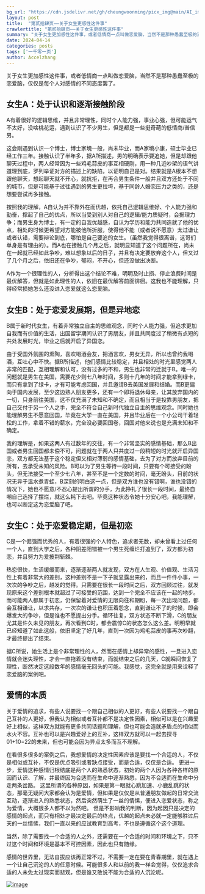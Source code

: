 ```yaml
---
bg_url: "https://cdn.jsdelivr.net/gh/cheungwoonming/picx_img@main/AI_img/AI-image-032.jpg"
layout: post
title:  "第贰拾肆页——关于女生更感性这件事"
crawlertitle: "第贰拾肆页——关于女生更感性这件事"
summary: "关于女生更加感性这件事，或者低情商一点叫做恋爱脑，当然不是那种愚蠢至极的恋爱脑，仅仅是每个人对感情的不同态度罢了..."
date: 2024-04-14
categories: posts
tags: ['一千零一页']
author: Accelzhang
---
```


关于女生更加感性这件事，或者低情商一点叫做恋爱脑，当然不是那种愚蠢至极的恋爱脑，仅仅是每个人对感情的不同态度罢了。

## 女生A：处于认识和逐渐接触阶段
A有着很好的逻辑思维，并且非常理性，同时个人能力强，事业心强，但可能运气不太好，没啥桃花运，遇到认识了不少男生，但是都是一些挺奇葩的低情商/普信男。

这会刚遇到认识一个博士，博士家境一般，尚未毕业，而A家境小康，硕士毕业已经工作三年。接触认识了半年多，据A所描述，男的明确表示要追她，但是却跟他聊天过程中，两人经常因为一些鸡毛蒜皮的事互相硬刚，用一种几近吵架的语气讲道理到底，罗列举证对方的描述上的缺陷，以证明自己是对。结果就是A根本不想跟他聊天，想起聊天就不开心，就抗拒，在再合男生条件一般并且双方还处于不同的城市，但是可能基于过往遇到的男生更拉垮，基于同龄人婚恋压力之类的，还是想要尝试再多接触。

按照我的理解，A自认为并不靠外在而优越，依托自己逻辑思维好、个人能力强和勤奋，撑起了自己的优点，所以当受到别人对自己的逻辑/能力质疑时，会据理力争；而男生身为博士，有一定的自我优越感，自认为学历和能力共同造就了他的优点，相处的时候更希望对方能被他所折服，使得他不能（或者说不愿意）太过谦让或者认错，需要辩论到底，哪怕是自己要追的女生。（虽然我觉得很离谱，这哥们单身是有理由的）。而A也在接触几个月之后，就明显知道了这个问题所在，尚未在一起就已经如此争吵，难以想象以后的日子，并且有决定要放弃这个人，但又过了几个月之后，依旧还在争吵，郁闷，不开心，但还没做出决断。

A作为一个很理性的人，分析得出这个结论不难，明明及时止损、停止浪费时间是最优解答，但就是如此理性的人，依旧在最优解答前面徘徊。这我也不能理解，只得经常损她怎么还没进入恋爱就这么恋爱脑。

## 女生B：处于恋爱发展期，但是异地恋
B属于新时代女生，有着非常独立自主的思维观念，同时个人能力强，但追求更加自我而有价值的生活，出国留学期间认识了男朋友，并且共同度过了稍微有点短的共处发展时光，毕业之后就开启了异国恋。

由于受国外氛围的熏陶，喜欢喝酒会友，把酒言欢，男女无异，所以也曾约我喝酒，互吐心中不快。据B所描述，他们感情比较稳定，并且相处的时光里感觉两人非常的匹配，互相理解和认可，没有过多的不和，男生也非常的迁就于B。唯一的问题就是男生在美国，需要花少则七八年时间，多则十几年的时间才能拿到绿卡，而只有拿到了绿卡，才有可能考虑回国，并且邀请B去美国发展和结婚。而B更偏向于国内发展，至少这边熟人朋友更多，还有一个即将退休母亲，让其放弃国内的一切，只身前往美国，这不仅充满了未知和不确定，而且相当于是投靠男朋友，把自己交付于另一个人之手，完全不符合自己新时代独立自主的思维观念。同时她也能理解男生不愿意回国，毕竟在大学一直在美国，并且毕业后在一个小公司干着轻松的工作，拿着不错的薪水，完全没必要回国卷，回国对他来说也是充满未知和不确定。

我的理解是，如果这两人有过数年的交往，有一个非常坚实的感情基础，那么B出国或者男生回国都未偿不可，问题就在于两人只共度过一段稍短的时光就开启异国恋，双方都无法基于这个稳定但又相对薄弱的感情基础，去为了对方而放弃目前的所有，去承受未知的风险。B可以为了男生等待一段时间，只要有个可接受的盼头，但无法接受一个至少七八年，甚至不是一个定数的时间，毫无盼头，目前的状况无异于温水煮青蛙，B深刻的明白这一点，但是双方谁也没有错啊，谁也没错的情况下，她也不愿意/不忍心提出所谓的分手，为此挣扎了很长一段时间，最终自嘲自己选择了摆烂，就这么耗下去吧。毕竟这种状态令她十分安心吧，我能理解，也可以断定这为恋爱脑了吧。

## 女生C：处于恋爱稳定期，但是初恋
C是一个倔强而优秀的人，有着很强的个人特色，追求者无数，却未曾看上过任何一个人，直到大学之后，各种阴差阳错被一个男生死缠烂打追到了，双方都为初恋，并且努力为爱披荆斩棘。

热恋很快，生活缓缓而来，逐渐逐渐两人就发现，双方在人生观、价值观、生活习性上有着非常大的差别，这种差别不是一下子就显露出来的，而且一件件小事，一次次的争吵之后，越发的觉得。只需要在很长一段时间之后，双方回顾过往，就发现原来这个差别根本就超过了可接受的范围，达到一个完全不应该在一起的地步。而可能两人都属于初恋，仍保留着对爱情的无限向往和期盼，每一次出现问题，都会互相谦让，以求共存，一次次的谦让也积压着怨念，直到谦让不了的时候，即会爆发大的争吵，但是谁也不愿提出分手。循环往复，双方状态不断下滑，C的朋友尤其是许久未见的朋友，再次看到C时，都会震惊C的状态怎么这么差。明明早就已经知道了如此这般，依旧坚定了好几年，直到一次因为鸡毛蒜皮的事再次吵翻，才最终提出了结束。

据C所说，她生活上是个非常理性的人，然而在感情上却异常的感性，一旦进入恋情就会迷失理性，才会一直拖着没有结束，而就结束之后的几天，C就瞬间恢复了理性，断然决定这段数年的感情毫无回头的可能。我感觉，这完全就是用来诠释了恋爱脑的案例吧。

## 爱情的本质
关于爱情的追求，有些人说要找一个跟自己相似的人更好，有些人说要找一个跟自己互补的人更好，但我认为相似或者互补都不是决定性因素，相似可以是在兴趣爱好上相似，这样双方就能有更多共同话题和理解，但也可能会造就矛盾点的相似而水火不容。互补也可以是兴趣爱好上的互补，这样双方就可以一起去探寻01+10=22的未来，但也可能会因为异点太多而互不理解。

在看很多很多的案例之后，我想爱情的决定性因素应该是要找一个合适的人，不仅是相似或互补，不仅是优点吸引或者缺点接受，而是合适，仅仅是合适。
更进一步，爱情这种感情归根结底是两个人的熟悉状态，初始的两个人因为各种各样的原因而认识、了解，并最终因为合适而在生命中逐渐熟悉，因为不合适而在生命中分走两条岔路。
这里所谓的各种原因，如果是第一眼就心跳加速、小鹿乱跳的状态，那毫无疑问大家都会认为是爱情，但如果是仅仅是从普通朋友做起的日常交流互动，逐渐进入的熟悉状态，然后突然萌生了一丝的情愫，便进入恋爱状态，称之为爱情，大概很多人都不以为然吧。
但是不影响我的判断，因为起因只是决定的感情的起点，而只有相处才最决定最后的终点，优越的起点未必就一定能够胜过后天的一丝情愫，我们一直以来的应试教育到高考，不也是遵循这个这个道理。

当然，除了需要找一个合适的人之外，还需要在一个合适的时间和环境之下，只不过这个时间和环境是基本不可控因素，因此也只有随缘。

感情的世界里，无法自拔应该再正常不过，不需要一定在要在青春期里，就在遇上一个让自己沉沦的人的任意时候。可能很多人和以前的我一样会觉得，仅仅追求合适的人未免太过现实而悲观，但是谁又敢说不能为合适的人沉沦呢。

[![image](https://cdn.jsdelivr.net/gh/cheungwoonming/picx_img@main/AI_img/AI-image-032.jpg)](https://cdn.jsdelivr.net/gh/cheungwoonming/picx_img@main/AI_img/AI-image-032.jpg)
